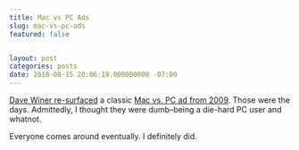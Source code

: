 ```yaml
---
title: Mac vs PC Ads
slug: mac-vs-pc-ads
featured: false


layout: post
categories: posts
date: 2018-08-15 20:06:19.000000000 -07:00
---
```


[Dave Winer re-surfaced](http://scripting.com/2018/08/16.html#a172824) a classic [Mac vs. PC ad from 2009](https://www.youtube.com/watch?v=qf81H4v4ByM). Those were the days. Admittedly, I thought they were dumb–being a die-hard PC user and whatnot.

Everyone comes around eventually. I definitely did.

